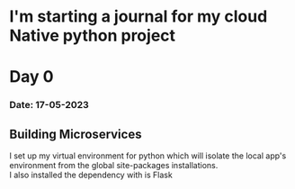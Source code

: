 <h1><b>I'm starting a journal for my cloud Native python project</b></h1>

<h1> Day 0 </h1> <h3>Date: 17-05-2023</h3>
<h2>Building Microservices</h2>
<p>I set up my virtual environment for python which will isolate the local app's environment from the global site-packages installations.<br> I also installed the dependency with is Flask</p>